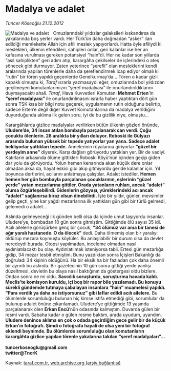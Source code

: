 # Madalya ve adalet

*Tuncer Köseoğlu 21.12.2012*

<div class="yazi"><img align="left" alt="Madalya ve adalet" border="0" src="http://www.taraf.com.tr/fotoraflar/makaleler/madalya-ve-adalet_7605_orijinal.jpg" style="border-right-width:10px; border-color:#FFFFFF"/><p>Omuzlarındaki yıldızlar galaksileri kıskandırsa da yakalarında boş yerler vardı. Her Türk’ün daha doğmadan “asker” ilan edildiği memlekette Allah için afili meslek yapıyorlardı. Hatta öyle afiliydi ki meslekleri, ülkenin efendileri, sahipleri onlar, geri kalanlar ise her an kafasına vurulması gereken potansiyel “hain”di. Her ne kadar son yıllarda “asıl sahiplikten” geri adım atıp, karargâha çekilseler de içlerindeki o ateş sönecek gibi durmuyor. Zaten yeterince “şerefli” olan mesleklerini kendi aralarında yapılan törenlerle daha da şereflendirmek icap ediyor olmalı ki “rutin” bir tören yapıldı geçenlerde Genelkurmay’da... Tören o kadar gizli kapaklı olmuştu ki, <i>Taraf</i> ısrarla yazmasaydı eğer,<i> </i>omuzlarında bol yıldızdan geçilmeyen komutanlarımızın “şeref madalyası” ile onurlandırıldıklarını duymayacaktı ahali. <i>Taraf</i>, Hava Kuvvetleri Komutanı <b>Mehmet Erten</b>’in <b>“şeref madalyası”</b> ile onurlandırılmasını ısrarla haber yaptıktan dört gün sonra TSK kısa bir bilgi notu geçerek, uygulamanın rutin olduğunu belirtip, sadece Erten’e değil diğer Kuvvet Komutanlarına da madalya verildiğini duyurduğunda aklıma ilk gelen soru, iyi de bu gizlilik niye, olmuştu...</p>
<p>Karargâhlarda gizlice madalyalar verilirken bütün ülkenin gözleri önünde, <b>Uludere’de, 34 insan atılan bombayla parçalanarak can verdi. Çoğu çocuktu ölenlerin. 28 aralıkta bir yılları doluyor. Roboski ile Gülyazı arasında bulunan yüksek bir tepede yatıyorlar yan yana. Sadece adalet bekliyorlar yattıkları tepede.</b> Annelerinin rüyalarına giriyorlar <b>“güzel bir yerdeyim anne”</b> diyerek. Karşı dağları görüyordu yattıkları yer. Bir de vadiyi. Katırların arkasında ölüme gittikleri Roboski Köyü’nün içinden geçip giden dar yolu da görüyordu. Yolun hemen kenarında akan küçük dere onlar olmadan aksa da, hayat eskisi gibi akıp gitmiyordu geride kalanlar için. Yıl boyunca dertlerini, acılarını anlatmaya çalıştılar. Adalet istediler. <b>Hemen hemen her gün bombayla parçalanan çocuklarının, eşlerinin “güzel yerde” yatan mezarlarına gittiler. Orada yatanların ruhları, ancak “adalet” olursa özgürleşebilirdi. Gidenlerin gözyaşı, yüreklerindeki acı ancak “adalet” sağlanırsa biraz olsun dinebilirdi.</b> İşte bir yıldır, günler, mevsimler gelip geçti, yine kar yağdı mezarlarına ilk yattıkları gün gibi bir türlü gelmedi, gelemedi o adalet...</p>
<p>Aslında gelmeyeceği ilk günden belli olsa da içinde umut taşıyordu insanlar. Uludere’ye, bombadan 10 gün sonra gitmiştim. Gittiğimde ölü sayısı 35 idi. Acılı ailelerle görüşürken genç bir çocuk, <b>“34 ölümüz var ama bir tanesi de ağır yaralı hastanede. O da ölecek”</b> dedi. Daha ölmemiş olan bir yaralıyı öldürüp mezara koymuştu köylüler. Bu anlaşılabilir bir durum olsa da devlet neredeydi burada. Otopsi yapılmadan, inceleme olmadan nasıl aydınlatılacaktı bu olay. Aydınlatılmak isteniyorsa tabii. Ertesi gün mezarlığa gidip, 34 mezar tesbit etmiştim. Bunu yazdıktan sonra İçişleri Bakanlığı da doğruladı 34 kişinin öldüğünü. Ha bir eksik ha bir fazladan çok daha önemli bir ayrıntı bu aslında. Bir gazetecinin 10 gün sonra gittiği yerde yanlışı düzeltmesi, devletin bu olaya nasıl baktığının da göstergesi oldu bizlere. Ondan sonra ne mi oldu. <b>Savcılık soruşturdu, soruşturma havada kaldı. Meclis’te komisyon kuruldu, içi boş bir rapor bile yazılamadı. Bu konuyu sürekli gündemde tutmaya çabalayan insanlara “hain” muamelesi yapıldı. “Para verdik ya daha ne istiyorsunuz” gibi laflar edildi acılı ailelere.</b> Bu ölümlerde sorumluluğu bulunan hiç kimse istifa etmediği gibi, sorumlular da bulunup adalet önüne çıkarılamadı. Uludere’ye gittiğimde 13 yaşında parçalanarak ölen <b>Erkan Encü</b>’nün odasında kalmıştım. Duvarda gülen bir resmi vardı. Sabaha kadar o gülen resme baktım, arada uyudum, uyandım. <b>Uludere denince aklıma en çok o odada geçirdiğim gece gelir bir de küçük Erkan’ın fotoğrafı. Şimdi o fotoğrafa hayalî de olsa yeni bir fotoğraf eklendi beynimde. Bu ölümlerde sorumluluğu olan komutanların karargâhta gizlice yapılan törenle yakalarına takılan “şeref madalyaları”...</b> <br/><br/><b>tuncerkoseoglu@gmail.com<br/></b><b>twitter@TncrK</b></p>
</div>

Kaynak: [taraf.com.tr](http://www.taraf.com.tr:80/tuncer-koseoglu/makale-madalya-ve-adalet.htm), [web.archive.org (arşiv bağlantısı)](http://web.archive.org/web/20121230191540/http://www.taraf.com.tr:80/tuncer-koseoglu/makale-madalya-ve-adalet.htm)
